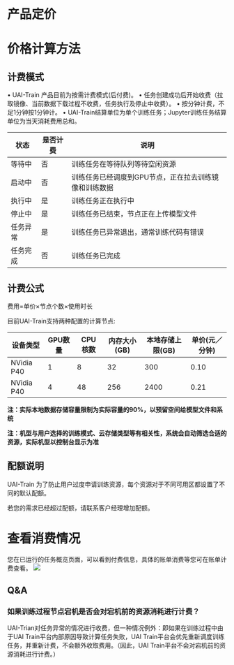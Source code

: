 

# 产品定价

# 价格计算方法

## 计费模式
• UAI-Train 产品目前为按需计费模式(后付费)。
• 任务创建成功后开始收费（拉取镜像、当前数据下载过程不收费，任务执行及停止中收费）。
• 按分钟计费，不足1分钟按1分钟计。
• UAI-Train结算单位为单个训练任务；Jupyter训练任务结算单位为当天消耗费用总和。

| 状态 | 是否计费 | 说明 |
| ---- | -------- | ---- |
| 等待中 | 否 | 训练任务在等待队列等待空闲资源 |
| 启动中 | 否 | 训练任务已经调度到GPU节点，正在拉去训练镜像和训练数据 |
| 执行中 | 是 | 训练任务正在执行中 |
| 停止中 | 是 | 训练任务已结束，节点正在上传模型文件 |
| 任务异常 | 是 | 训练任务已异常退出，通常训练代码有错误 |
| 任务完成 | 否 | 训练任务已完成 |

## 计费公式

费用=单价×节点个数×使用时长

目前UAI-Train支持两种配置的计算节点:

| 设备类型 | GPU数量 | CPU 核数 | 内存大小(GB) | 本地存储上限(GB) | 单价(元／分钟) |
| -------- | ------- | -------- | ------------ | ---------------- | -------------- |
| NVidia P40  | 1      | 8       | 32        | 300         | 0.10      |
| NVidia P40  | 4      | 48      | 256       | 2400        | 0.21      |

**注：实际本地数据存储容量限制为实际容量的90%，以预留空间给模型文件和系统**

**注：机型与用户选择的训练模式、云存储类型等有相关性，系统会自动筛选合适的资源，实际机型以控制台显示为准**

## 配额说明
UAI-Train 为了防止用户过度申请训练资源，每个资源对于不同可用区都设置了不同的默认配额。

若您的需求已经超过配额，请联系客户经理增加配额。

# 查看消费情况

您在已运行的任务概览页面，可以看到付费信息，具体的账单消费等您可在账单计费查看。
![](/ai/uai-train/images/price/train查看消费.jpg)

## Q&A
### 如果训练过程节点宕机是否会对宕机前的资源消耗进行计费？
UAI-Trian对任务异常的情况进行收费，但一种情况例外：即如果在训练过程中由于UAI Train平台内部原因导致计算任务失败，UAI Train平台会优先重新调度训练任务，并重新计费，不会额外收取费用。（因此，UAI Train平台不会对宕机前的资源消耗进行计费。）

